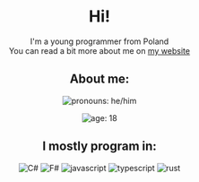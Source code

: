 <div align="center">

  # Hi!
  I'm a young programmer from Poland<br>
  You can read a bit more about me on [my website](https://ketok.xyz)

  ## About me:
  ![pronouns: he/him](https://img.shields.io/badge/he/him-1D1C20?style=for-the-badge&labelColor=2A7BDE&label=pronouns)

  ![age: 18](https://img.shields.io/badge/17yo-1D1C20?style=for-the-badge&labelColor=2A7BDE&label=age)

  ## I mostly program in:
  ![C#](https://img.shields.io/badge/C%23-1D1C20?style=for-the-badge&logo=csharp&labelColor=512BD4&logoColor=white)
  ![F#](https://img.shields.io/badge/F%23-1D1C20?style=for-the-badge&logo=fsharp&labelColor=378BBA&logoColor=white)
  ![javascript](https://img.shields.io/badge/javascript-1D1C20?style=for-the-badge&logo=javascript&labelColor=F7DF1E&logoColor=1D1C20)
  ![typescript](https://img.shields.io/badge/typescript-1D1C20?style=for-the-badge&logo=typescript&labelColor=3178C6&logoColor=white)
  ![rust](https://img.shields.io/badge/rust-1D1C20?style=for-the-badge&logo=rust&labelColor=CE412B&logoColor=white)
  
</div>
